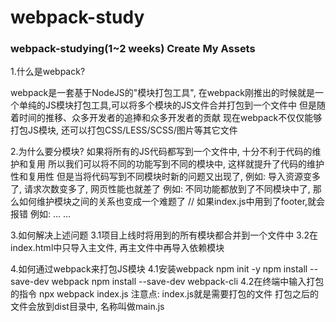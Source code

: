 # webpack-study
### webpack-studying(1~2 weeks) Create My Assets

1.什么是webpack?

webpack是一套基于NodeJS的"模块打包工具",
在webpack刚推出的时候就是一个单纯的JS模块打包工具,可以将多个模块的JS文件合并打包到一个文件中
但是随着时间的推移、众多开发者的追捧和众多开发者的贡献
现在webpack不仅仅能够打包JS模块, 还可以打包CSS/LESS/SCSS/图片等其它文件

2.为什么要分模块?
如果将所有的JS代码都写到一个文件中, 十分不利于代码的维护和复用
所以我们可以将不同的功能写到不同的模块中, 这样就提升了代码的维护性和复用性
但是当将代码写到不同模块时新的问题又出现了,
例如: 导入资源变多了, 请求次数变多了, 网页性能也就差了
例如: 不同功能都放到了不同模块中了, 那么如何维护模块之间的关系也变成一个难题了
    <script src="./header.js"></script>
    <script src="./content.js"></script>
    <script src="./index.js"></script>
    <script src="./footer.js"></script> // 如果index.js中用到了footer,就会报错
例如: ... ...

3.如何解决上述问题
3.1项目上线时将用到的所有模块都合并到一个文件中
3.2在index.html中只导入主文件, 再主文件中再导入依赖模块

4.如何通过webpack来打包JS模块
4.1安装webpack
npm init -y
npm install --save-dev webpack
npm install --save-dev webpack-cli
4.2在终端中输入打包的指令
npx webpack index.js
注意点:
index.js就是需要打包的文件
打包之后的文件会放到dist目录中, 名称叫做main.js

